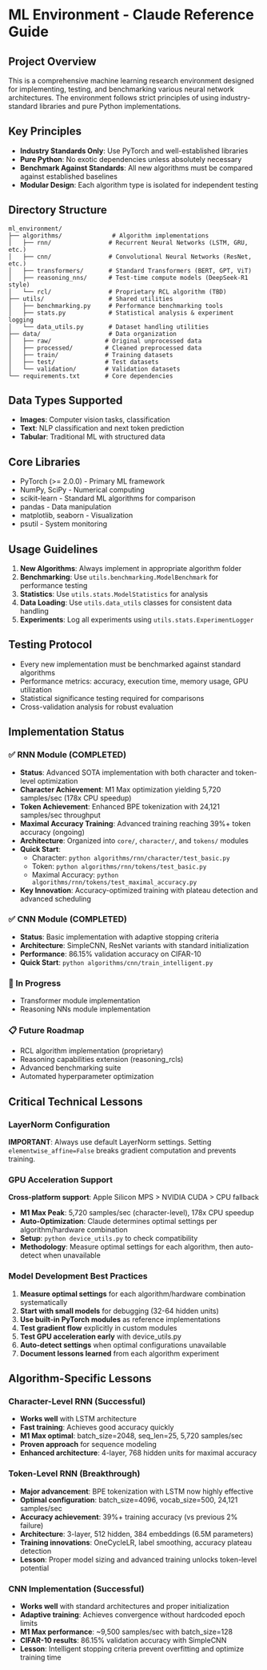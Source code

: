 # ML Environment - Claude Reference Guide

## Project Overview
This is a comprehensive machine learning research environment designed for implementing, testing, and benchmarking various neural network architectures. The environment follows strict principles of using industry-standard libraries and pure Python implementations.

## Key Principles
- **Industry Standards Only**: Use PyTorch and well-established libraries
- **Pure Python**: No exotic dependencies unless absolutely necessary
- **Benchmark Against Standards**: All new algorithms must be compared against established baselines
- **Modular Design**: Each algorithm type is isolated for independent testing

## Directory Structure
```
ml_environment/
├── algorithms/              # Algorithm implementations
│   ├── rnn/                # Recurrent Neural Networks (LSTM, GRU, etc.)
│   ├── cnn/                # Convolutional Neural Networks (ResNet, etc.)
│   ├── transformers/       # Standard Transformers (BERT, GPT, ViT)
│   ├── reasoning_nns/      # Test-time compute models (DeepSeek-R1 style)
│   └── rcl/                # Proprietary RCL algorithm (TBD)
├── utils/                  # Shared utilities
│   ├── benchmarking.py     # Performance benchmarking tools
│   ├── stats.py            # Statistical analysis & experiment logging
│   └── data_utils.py       # Dataset handling utilities
├── data/                   # Data organization
│   ├── raw/               # Original unprocessed data
│   ├── processed/         # Cleaned preprocessed data
│   ├── train/             # Training datasets
│   ├── test/              # Test datasets
│   └── validation/        # Validation datasets
└── requirements.txt       # Core dependencies
```

## Data Types Supported
- **Images**: Computer vision tasks, classification
- **Text**: NLP classification and next token prediction
- **Tabular**: Traditional ML with structured data

## Core Libraries
- PyTorch (>= 2.0.0) - Primary ML framework
- NumPy, SciPy - Numerical computing
- scikit-learn - Standard ML algorithms for comparison
- pandas - Data manipulation
- matplotlib, seaborn - Visualization
- psutil - System monitoring

## Usage Guidelines
1. **New Algorithms**: Always implement in appropriate algorithm folder
2. **Benchmarking**: Use `utils.benchmarking.ModelBenchmark` for performance testing
3. **Statistics**: Use `utils.stats.ModelStatistics` for analysis
4. **Data Loading**: Use `utils.data_utils` classes for consistent data handling
5. **Experiments**: Log all experiments using `utils.stats.ExperimentLogger`

## Testing Protocol
- Every new implementation must be benchmarked against standard algorithms
- Performance metrics: accuracy, execution time, memory usage, GPU utilization
- Statistical significance testing required for comparisons
- Cross-validation analysis for robust evaluation

## Implementation Status

### ✅ RNN Module (COMPLETED)
- **Status**: Advanced SOTA implementation with both character and token-level optimization
- **Character Achievement**: M1 Max optimization yielding 5,720 samples/sec (178x CPU speedup)
- **Token Achievement**: Enhanced BPE tokenization with 24,121 samples/sec throughput
- **Maximal Accuracy Training**: Advanced training reaching 39%+ token accuracy (ongoing)
- **Architecture**: Organized into `core/`, `character/`, and `tokens/` modules
- **Quick Start**: 
  - Character: `python algorithms/rnn/character/test_basic.py`
  - Token: `python algorithms/rnn/tokens/test_basic.py`
  - Maximal Accuracy: `python algorithms/rnn/tokens/test_maximal_accuracy.py`
- **Key Innovation**: Accuracy-optimized training with plateau detection and advanced scheduling

### ✅ CNN Module (COMPLETED)
- **Status**: Basic implementation with adaptive stopping criteria
- **Architecture**: SimpleCNN, ResNet variants with standard initialization
- **Performance**: 86.15% validation accuracy on CIFAR-10
- **Quick Start**: `python algorithms/cnn/train_intelligent.py`

### 🔄 In Progress
- Transformer module implementation  
- Reasoning NNs module implementation

### 📋 Future Roadmap
- RCL algorithm implementation (proprietary)
- Reasoning capabilities extension (reasoning_rcls)
- Advanced benchmarking suite
- Automated hyperparameter optimization

## Critical Technical Lessons

### LayerNorm Configuration
**IMPORTANT**: Always use default LayerNorm settings. Setting `elementwise_affine=False` breaks gradient computation and prevents training.

### GPU Acceleration Support  
**Cross-platform support**: Apple Silicon MPS > NVIDIA CUDA > CPU fallback
- **M1 Max Peak**: 5,720 samples/sec (character-level), 178x CPU speedup  
- **Auto-Optimization**: Claude determines optimal settings per algorithm/hardware combination
- **Setup**: `python device_utils.py` to check compatibility
- **Methodology**: Measure optimal settings for each algorithm, then auto-detect when unavailable

### Model Development Best Practices
1. **Measure optimal settings** for each algorithm/hardware combination systematically
2. **Start with small models** for debugging (32-64 hidden units) 
3. **Use built-in PyTorch modules** as reference implementations
4. **Test gradient flow** explicitly in custom modules
5. **Test GPU acceleration early** with device_utils.py
6. **Auto-detect settings** when optimal configurations unavailable
7. **Document lessons learned** from each algorithm experiment

## Algorithm-Specific Lessons

### Character-Level RNN (Successful)
- **Works well** with LSTM architecture
- **Fast training**: Achieves good accuracy quickly
- **M1 Max optimal**: batch_size=2048, seq_len=25, 5,720 samples/sec
- **Proven approach** for sequence modeling
- **Enhanced architecture**: 4-layer, 768 hidden units for maximal accuracy

### Token-Level RNN (Breakthrough)
- **Major advancement**: BPE tokenization with LSTM now highly effective
- **Optimal configuration**: batch_size=4096, vocab_size=500, 24,121 samples/sec
- **Accuracy achievement**: 39%+ training accuracy (vs previous 2% failure)
- **Architecture**: 3-layer, 512 hidden, 384 embeddings (6.5M parameters)
- **Training innovations**: OneCycleLR, label smoothing, accuracy plateau detection
- **Lesson**: Proper model sizing and advanced training unlocks token-level potential

### CNN Implementation (Successful)
- **Works well** with standard architectures and proper initialization
- **Adaptive training**: Achieves convergence without hardcoded epoch limits
- **M1 Max performance**: ~9,500 samples/sec with batch_size=128
- **CIFAR-10 results**: 86.15% validation accuracy with SimpleCNN
- **Lesson**: Intelligent stopping criteria prevent overfitting and optimize training time
